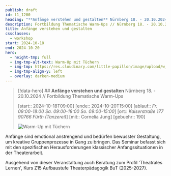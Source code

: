 ```yaml
---
publish: draft
id: l1_1200
heading: "**Anfänge verstehen und gestalten** Nürnberg 18. - 20.10.2024 // Fortbildung Thematische Warm-Ups"
description: Fortbildung Thematische Warm-Ups // Nürnberg 18. - 20.10.2024
title: Anfänge verstehen und gestalten
cssclasses:
  - workshop
start: 2024-10-18
end: 2024-10-20
hero:
  - height-tmp: full
  - img-tmp-alt-text: Warm-Up mit Tüchern
  - img-tmp: https://res.cloudinary.com/little-papillon/image/upload/w_400/v1722972081/dasei/thematische_warmups_wfwtzh.jpg
  - img-tmp-align-y: left
  - overlay: darken-medium
---
```

> [!data-hero] ## **Anfänge verstehen und gestalten** Nürnberg 18. - 20.10.2024 // Fortbildung Thematische Warm-Ups
> 
> [start:: 2024-10-18T09:00]
> [ende:: 2024-10-20T15:00]
> [ablauf:: _Fr. 09:00-18:00_  _Sa. 09:00-18:00_  _So. 09:00-15:00_]
> [ort:: _Kaiserstraße 177_  _90766 Fürth_ _(Tanzerei)_]
> [mit:: Cornelia Jung]
> [gebuehr:: 190]
> 
> ![Warm-Up mit Tüchern](https://res.cloudinary.com/little-papillon/image/upload/w_400/v1722972081/dasei/thematische_warmups_wfwtzh.jpg)
> 

<!-- CREARIS_PUBLISH -->

Anfänge sind emotional anstrengend und bedürfen bewusster Gestaltung, um kreative Gruppenprozesse in Gang zu bringen. Das Seminar befasst sich mit den spezifischen Herausforderungen klassischer Anfangssituationen in der Theaterarbeit.

Ausgehend von dieser Veranstaltung auch Beratung zum Profil 'Theatrales Lernen', Kurs Z15 Aufbaustufe Theaterpädagogik BuT (2025-2027).